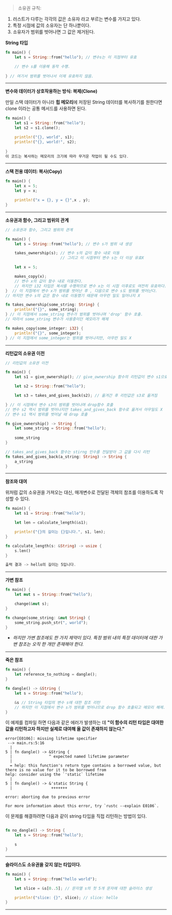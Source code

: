 > 소유권 규칙:
1) 러스트가 다루는 각각의 값은 소유자 라고 부르는 변수를 가지고 있다.
2) 특정 시점에 값의 소유자는 단 하나뿐이다.
3) 소유자가 범위를 벗어나면 그 값은 제거된다.

**String 타입**
```rust
fn main() {
    let s = String::from("hello"); // 변수s는 이 지점부터 유효

    // 변수 s를 이용해 동작 수행.
    
} // 여기서 범위를 벗어나서 이제 유효하지 않음.


```
----
**변수와 데이터가 상호작용하는 방식: 복제(Clone)**

만일 스택 데이터가 아니라 **힙 메모리**에 저장된 String 데이터를 복사하기를 원한다면 clone 이라는 공통 메서드를 사용하면 된다.

```rust
fn main() {
    let s1 = String::from("hello"); 
    let s2 = s1.clone();

    println!("{}, world", s1);
    println!("{}, world!", s2);
    
} 
이 코드는 복사하는 메모리의 크기에 따라 무거운 작업이 될 수도 있다.
```
---
**스택 전용 데이터: 복사(Copy)**

```rust
fn main() {
    let x = 5;
    let y = x;

    println!("x = {}, y = {}",x , y);
} 

```
---
**소유권과 함수, 그리고 범위의 관계**
```rust
// 소유권과 함수, 그리고 범위의 관계

fn main() {
    let s = String::from("hello"); // 변수 s가 범위 내 생성

    takes_ownership(s); // 변수 s의 값이 함수 내로 이동
                        // 그리고 이 시점부터 변수 s는 더 이상 유효X

    let x = 5;

    makes_copy(x); 
    // 변수 x의 값이 함수 내로 이동한다.
    // 하지만 i32 타입은 복사를 수행하므로 변수 x는 이 시점 이후로도 여전히 유효하다.
}  // 이 지점에서 변수 x가 범위를 벗어난 후 , 다음으로 변수 s도 범위를 벗어난다.
// 하지만 변수 s의 값은 함수 내로 이동했기 때문에 아무런 일도 일어나지 X

fn takes_ownership(some_string: String) {
    println!("{}", some_string); 
} // 이 지점에서 some_string 변수가 범위를 벗어나며 'drop' 함수 호출.
// 따라서 some_string 변수가 사용중이던 메모리가 해제

fn makes_copy(some_integer: i32) {
    println!("{}", some_integer);
} // 이 지점에서 some_integer는 범위를 벗어나지만, 아무런 일도 X

```
---

**리턴값의 소유권 이전**

```rust
// 리턴값의 소유권 이전

fn main() {
    let s1 = give_ownership(); // give_ownership 함수의 리턴값이 변수 s1으로 이동

    let s2 = String::from("hello");

    let s3 = takes_and_gives_back(s2); // 옮겨간 후 리턴값은 s3로 옮겨짐

} // 이 시점에서 변수 s3이 범위를 벗어나며 drop함수 호출
// 변수 s2 역시 범위를 벗어나지만 takes_and_gives_back 함수로 옮겨서 아무일도 X
// 변수 s1 역시 범위를 벗어날 때 drop 호출

fn give_ownership() -> String {
    let some_string = String::from("hello");
    
    some_string
}

// takes_and_gives_back 함수는 stirng 인수를 전달받아 그 값을 다시 리턴
fn takes_and_gives_back(a_string: String) -> String {
    a_string
}
```
---
**참조와 대여**

위처럼 값의 소유권을 가져오는 대신, 매개변수로 전달된 객체의 참조를 이용하도록 작성할 수 있다.

```rust
fn main() {
    let s1 = String::from("hello");

    let len = calculate_length(&s1);

    println!("{}의 길이는 {}입니다.", s1, len);
}

fn calculate_length(s: &String) -> usize {
    s.len()
}

출력 결과 -> hello의 길이는 5입니다.

```
---

**가변 참조**

```rust
fn main() {
    let mut s = String::from("hello");

    change(&mut s);
}

fn change(some_string: &mut String) {
    some_string.push_str(", world");
}

```
* _하지만 가변 참조에도 한 가지 제약이 있다. 특정 범위 내의 특정 데이터에 대한 가변 참조는 오직 한 개만 존재해야 한다._ 

---

**죽은 참조**

```rust
fn main() {
    let reference_to_nothing = dangle();
}

fn dangle() -> &String {
    let s = String::from("hello");

    &s // String 타입의 변수 s에 대한 참조 리턴
    // 하지만 이 지점에서 변수 s가 범위를 벗어나므로 drop 함수 호출되고 메모리 해제.
}
```

이 예제를 컴파일 하면 다음과 같은 에러가 발생하는 데
**"이 함수의 리턴 타입은 대여한 값을 리턴하고자 하지만 실제로 대여해 올 값이 존재하지 않는다."**

~~~~
error[E0106]: missing lifetime specifier
 --> main.rs:5:16
  |
5 | fn dangle() -> &String {
  |                ^ expected named lifetime parameter
  |
  = help: this function's return type contains a borrowed value, but there is no value for it to be borrowed from
help: consider using the `'static` lifetime
  |
5 | fn dangle() -> &'static String {
  |                 +++++++

error: aborting due to previous error

For more information about this error, try `rustc --explain E0106`.
~~~~

이 문제를 해결하려면 다음과 같이 string 타입을 직접 리턴하는 방법이 있다.

```rust

fn no_dangle() -> String {
    let s = String::from("hello");

    s
}

```
---

**슬라이스도 소유권을 갖지 않는 타입이다.**

```rust
fn main() {
    let s = String::from("hello world");

    let slice = &s[0..5]; // 문자열 s의 첫 5개 문자에 대한 슬라이스 생성

    println!("slice: {}", slice); // slice: hello
}
```

---

